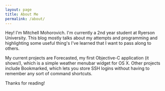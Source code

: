 ```yaml
---
layout: page
title: About Me
permalink: /about/
---
```


Hey! I'm Mitchell Mohorovich. I'm currently a 2nd year student at Ryerson University. This blog mostly talks about my attempts and programming and highlighting some useful thing's I've learned that I want to pass along to others. 

My current projects are Forecasted, my first Objective-C application (it shows!), which is a simple weather menubar widget for OS X. Other projects include Bookmarked, which lets you store SSH logins without having to remember any sort of command shortcuts. 

Thanks for reading!

